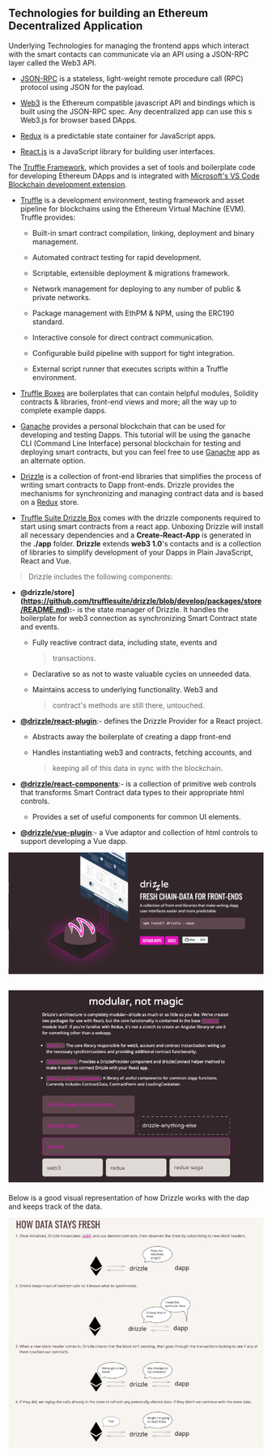 Technologies for building an Ethereum Decentralized Application
---------------------------------------------------------------

Underlying Technologies for managing the frontend apps which interact
with the smart contacts can communicate via an API using a JSON-RPC
layer called the Web3 API.

-   [JSON-RPC](https://www.jsonrpc.org/specification) is a
    stateless, light-weight remote procedure call (RPC) protocol using
    JSON for the payload.

-   [Web3](http://web3) is the Ethereum compatible javascript API
    and bindings which is built using the JSON-RPC spec. Any
    decentralized app can use this s Web3.js for browser based DApps.

-   [Redux](https://redux.js.org/) is a predictable state
    container for JavaScript apps.

-   [React.js](https://reactjs.org/) is a JavaScript library for
    building user interfaces.

The [Truffle Framework](https://www.trufflesuite.com/), which
provides a set of tools and boilerplate code for developing Ethereum
DApps and is integrated with [Microsoft's VS
Code](https://code.visualstudio.com/) [Blockchain development
extension](https://marketplace.visualstudio.com/items?itemName=AzBlockchain.azure-blockchain).

-   [Truffle](https://www.trufflesuite.com/docs/truffle/overview)
    is a development environment, testing framework and asset pipeline
    for blockchains using the Ethereum Virtual Machine (EVM). Truffle
    provides:

    -   Built-in smart contract compilation, linking, deployment and
        binary management.

    -   Automated contract testing for rapid development.

    -   Scriptable, extensible deployment & migrations framework.

    -   Network management for deploying to any number of public &
        private networks.

    -   Package management with EthPM & NPM, using the ERC190 standard.

    -   Interactive console for direct contract communication.

    -   Configurable build pipeline with support for tight integration.

    -   External script runner that executes scripts within a Truffle
        environment.

-   [Truffle Boxes](https://www.trufflesuite.com/boxes) are
    boilerplates that can contain helpful modules, Solidity contracts &
    libraries, front-end views and more; all the way up to complete
    example dapps.

-   [Ganache](https://www.trufflesuite.com/docs/ganache/overview)
    provides a personal blockchain that can be used for developing and
    testing Dapps. This tutorial will be using the ganache CLI (Command
    Line Interface) personal blockchain for testing and deploying smart
    contracts, but you can feel free to use
    [Ganache](https://www.trufflesuite.com/ganache) app as an
    alternate option.

-   [Drizzle](https://www.trufflesuite.com/docs/drizzle/overview)
    is a collection of front-end libraries that simplifies the process
    of writing smart contracts to Dapp front-ends. Drizzle provides the
    mechanisms for synchronizing and managing contract data and is based
    on a [Redux](https://redux.js.org/) store.

-   [Truffle Suite Drizzle
    Box](https://www.trufflesuite.com/boxes/drizzle) comes with
    the drizzle components required to start using smart contracts from
    a react app. Unboxing Drizzle will install all necessary
    dependencies and a **Create-React-App** is generated in the
    **./app** folder. **Drizzle** extends **web3 1.0**'s contacts and is
    a collection of libraries to simplify development of your Dapps in
    Plain JavaScript, React and Vue.

> Drizzle includes the following components:

-   **@drizzle/store](https://github.com/trufflesuite/drizzle/blob/develop/packages/store/README.md):**-
    is the state manager of Drizzle. It handles the boilerplate for web3
    connection as synchronizing Smart Contract state and events.

    -   Fully reactive contract data, including state, events and
        > transactions.

    -   Declarative so as not to waste valuable cycles on unneeded data.

    -   Maintains access to underlying functionality. Web3 and
        > contract\'s methods are still there, untouched.

-   [**@drizzle/react-plugin**](https://github.com/trufflesuite/drizzle/tree/master/packages/react-plugin):-
    defines the Drizzle Provider for a React project.

    -   Abstracts away the boilerplate of creating a dapp front-end

    -   Handles instantiating web3 and contracts, fetching accounts, and
        > keeping all of this data in sync with the blockchain.

-   [**@drizzle/react-components**](https://github.com/trufflesuite/drizzle/tree/master/packages/react-components):-
    is a collection of primitive web controls that transforms Smart
    Contract data types to their appropriate html controls.

    -   Provides a set of useful components for common UI elements.

-   [**@drizzle/vue-plugin**](https://github.com/trufflesuite/drizzle/blob/develop/packages/vue-plugin/README.md):-
    a Vue adaptor and collection of html controls to support developing
    a Vue dapp.

[![](media\image1.png)](https://www.trufflesuite.com/drizzle)

![](media\image2.png)
-----------------------------------------------------------------

Below is a good visual representation of how Drizzle works with the dap
and keeps track of the data.

[![](media\image3.png)](https://www.trufflesuite.com/docs/drizzle/reference/how-data-stays-fresh)